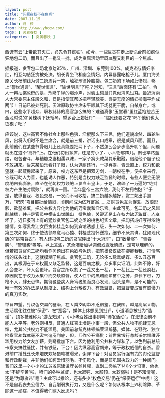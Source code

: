 ```yaml
---
layout: post
title: "问题在权不在色肖"
date: 2007-11-15
author: 肖　荻
from: http://www.yhcqw.com/
tags: [ 炎黄春秋 ]
categories: [ 炎黄春秋 ]
---
```




西谚有云“上帝欲其灭亡，必先令其疯狂”。如今，一些巨贪在走上断头台前如疯似狂地包二奶，而且出了一批又一批，成为贪腐活动里既血腥又刺目的一个焦点。


据报道，贪官包二奶北京达95%，广州、深圳、东莞则100%。成克杰与情妇李红，相互勾结狂贪被处决。胡长青坐飞机幽会情妇，内幕暴露吃枪子儿。厦门海关原关长杨前线为讨二奶周兵一笑，触犯刑律掉脑袋。包二奶的下场如此惨烈，够上“警世通言”、“醒世恒言”、“喻世明言”了吧？岂知，“三言”后面还有“二拍”。令人一再拍案惊奇的是，刑场子弹的爆炸声，对蠹虫硕鼠们竟似清风过耳。最近济南人大常委原主任段义和，愣是指使其帮凶把年轻貌美、索要无度的情妇柳海平炸成两节！日前已被处死刑。天津原政协主席宋平顺其下场就更干脆，自杀身亡。或曰，这些水平超众、职权赫赫的高官怎么搞的？难道真像“玉堂春”里红蓝袍挖苦王金龙时说的“黄楝树下抚瑶琴，望乡台上栽牡丹”——“临死还要贪花”吗？他们也太色狼了吧？


应该说，这些高官不像社会上那些色狼、淫棍那么下三烂。他们道貌岸然、四轮生风，出将入相时不是主席台，就是前三排，讲话出口成章，很是威风八面。而且，此前他们在某些节骨眼儿上还真能耍把两下子，不然怎么会步步高升呢？但，问题就出在这个“高升”上。在他们初出茅庐，还是穷小子、小人物那阵儿，倒也筚路蓝缕，艰苦奋斗，与糟糠之妻相濡以沫，一家子窝头咸菜其乐融融，借给他个胆子也不敢胡来。后来某伯乐看打了眼，认为这厮还行，一提再提，青云直上，权力和欲望就一起蒸腾起来了。原来，权力这东西是把双刃剑，一朝权在手，便把令来行，它既可助人为善，也能诱人作恶，特别是当权力缺乏监督的时候，有些人便会无限度地自我膨胀，直至在他的权力领地上要当土皇上。于是，演绎了一万遍的“绝对权力产生绝对腐败”，就再演一回。“当年皇帝三宫六院，我何不左拥右抱？”于是，放纵自我、权色交易，一发而不可收拾。搞二奶越多越好，赏二奶出手逾万，“肥肉”项目都批给情妇，顷刻间成为亿万富翁……贪财贪色互为促进，放浪形骸，欲壑难填，把公共权力异化为他的万宝囊和淫乐宫。由此可见，包二奶之风越刮越猛，并非是官员中横空出世跳出一批色狼，关键还是出在权力缺乏监督，人变坏了。近日报刊上有的猛炒贪官包二奶之类的桃色纪实文章，把勾搭成奸写得浓艳煽情。如写黑龙江女巨贪韩桂芝如何到宾馆诱惑上级，头一次如何、二一次如何、第三次如何、终于使该领导意马心猿、韩桂芝投怀送抱，细节不厌其详，犹如现代版的“挑帘裁衣”。有人还把包二奶的贪官评出“十大冠军”，曰“数量奖”、“青春奖”、“管理奖”等等。以上这些，茶余酒后加以调侃或宣泄愤懑，是可以理解的，但若把贪官包二奶均看作问题出在色欲与色诱，把笔墨仅仅放在卿卿我我、打情骂俏的床头戏上，这就模糊了焦点。贪官包二奶，无论多么鸳鸯蝴蝶、多么丑态百出，其根源在于专权而又缺乏监督，这是百病之根。众多事实证明，此弊不除，好人会变坏、坏人会更坏。贪官之所以割了一茬又出一茬，下一茬比上一茬还疯狂，原因就在于权力太集中而又缺监督，使人性中的黑暗面如苗中之莠，疯长不已，刀枪不入，肆无忌惮。期待这些病入膏肓者忽而良心发现、回头是岸，是不可能的，唯一有效的办法是从制度上、结构上分散权力、有效监督，把监督变成富有威慑力的真刀实砍。


举目四望，对权色交易的整治，在人类文明中不乏借鉴。在我国，越是高层人物，生活腐化往往被“保密”、被“宽容”，媒体上休想见到批评，小道消息被批为“造谣”，顶多被雅称为“游龙戏凤”，小小老百姓出事则叫“流氓活动”。在法律面前不能人人平等。老外则相反，普通人红杏出墙是小事一段，但公共人物不能肆无忌惮，尤其公共权力不能滥用。美国前总统克林顿搞莱温斯基，媒体、在野党、独立检察官和媒体毫不客气追究到底，但，只作公开痛批；前世界银行总裁沃尔福维茨滥用权力给女友加薪，则痛批加下台。因为他利用公共权力谋私了。以色列前总统卡察夫搞性骚扰，并有铁证，下台！因为纵容高官胡来，等于政权威信的自杀。香港前广播处处长朱培庆欢场猎艳被曝光，谢罪下台！对官员劣行强有力的舆论监督和行政制裁，并非他们如何爱惜羽毛、不伤风化，而是其巩固执政力的一种阀门。我们这里一个小小的江苏省原建设厅长徐其耀，直到二奶搞了146个才犯事，他也太“不辞辛苦”啦，咱们的各种监督，也太迟钝、太颟顸、太软弱啦！是不知情呢，还是“为尊者讳”呢？由此可以推论，还有多少“权色交易”仍在“保密运行”中呢！这不是自我丧失公信力、自我削弱执行力，又是什么呢？如何从根本上兴利除弊、革除这一顽症，不值得我们深入反思吗？


